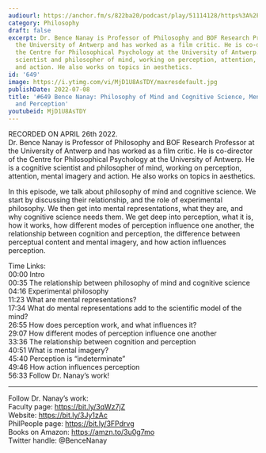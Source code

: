```yaml
---
audiourl: https://anchor.fm/s/822ba20/podcast/play/51114128/https%3A%2F%2Fd3ctxlq1ktw2nl.cloudfront.net%2Fstaging%2F2022-3-26%2F7fdd851b-c524-388f-6f13-107dd252dddb.m4a
category: Philosophy
draft: false
excerpt: Dr. Bence Nanay is Professor of Philosophy and BOF Research Professor at
  the University of Antwerp and has worked as a film critic. He is co-director of
  the Centre for Philosophical Psychology at the University of Antwerp. He is a cognitive
  scientist and philosopher of mind, working on perception, attention, mental imagery
  and action. He also works on topics in aesthetics.
id: '649'
image: https://i.ytimg.com/vi/MjD1U8AsTDY/maxresdefault.jpg
publishDate: 2022-07-08
title: '#649 Bence Nanay: Philosophy of Mind and Cognitive Science, Mental Representations,
  and Perception'
youtubeid: MjD1U8AsTDY
---
```

<div class="timelinks">

RECORDED ON APRIL 26th 2022.  
Dr. Bence Nanay is Professor of Philosophy and BOF Research Professor at the University of Antwerp and has worked as a film critic. He is co-director of the Centre for Philosophical Psychology at the University of Antwerp. He is a cognitive scientist and philosopher of mind, working on perception, attention, mental imagery and action. He also works on topics in aesthetics.

In this episode, we talk about philosophy of mind and cognitive science. We start by discussing their relationship, and the role of experimental philosophy. We then get into mental representations, what they are, and why cognitive science needs them. We get deep into perception, what it is, how it works, how different modes of perception influence one another, the relationship between cognition and perception, the difference between perceptual content and mental imagery, and how action influences perception.

Time Links:  
<time>00:00</time> Intro  
<time>00:35</time> The relationship between philosophy of mind and cognitive science  
<time>04:16</time> Experimental philosophy  
<time>11:23</time> What are mental representations?  
<time>17:34</time> What do mental representations add to the scientific model of the mind?  
<time>26:55</time> How does perception work, and what influences it?  
<time>29:07</time> How different modes of perception influence one another  
<time>33:36</time> The relationship between cognition and perception  
<time>40:51</time> What is mental imagery?  
<time>45:40</time> Perception is “indeterminate”  
<time>49:46</time> How action influences perception  
<time>56:33</time> Follow Dr. Nanay’s work!

---

Follow Dr. Nanay’s work:  
Faculty page: https://bit.ly/3qWz7jZ  
Website: https://bit.ly/3Jy1zAc  
PhilPeople page: https://bit.ly/3FPdrvg  
Books on Amazon: https://amzn.to/3u0g7mo  
Twitter handle: @BenceNanay
</div>

